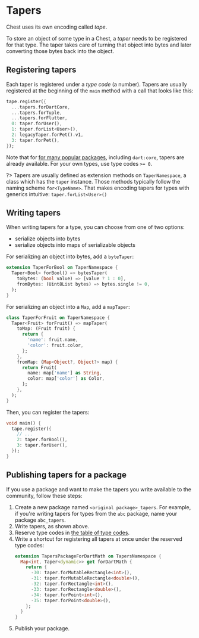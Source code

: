 # Tapers

Chest uses its own encoding called *tape*.

To store an object of some type in a Chest, a *taper* needs to be registered for that type.
The taper takes care of turning that object into bytes and later converting those bytes back into the object.

## Registering tapers

Each taper is registered under a *type code* (a number).
Tapers are usually registered at the beginning of the `main` method with a call that looks like this:

```dart
tape.register({
  ...tapers.forDartCore,
  ...tapers.forTuple,
  ...tapers.forFlutter,
  0: taper.forUser(),
  1: taper.forList<User>(),
  2: legacyTaper.forPet().v1,
  3: taper.forPet(),
});
```

Note that for [for many popular packages](type-codes.md), including `dart:core`, tapers are already available.
For your own types, use type codes `>= 0`.

?> Tapers are usually defined as extension methods on `TaperNamespace`, a class which has the `taper` instance.
Those methods typically follow the naming scheme `for<TypeName>`. That makes encoding tapers for types with generics intuitive: `taper.forList<User>()`

<!-- ## Generating tapers automatically

Most of the time, your classes are simple enough that you can generate tapers automatically.

Just annotate your class with `@tape` and add a `part` directive:

```dart
part 'my_file.g.dart';

@tape
class Fruit {
  final String name;
  final Color color;
}
```

When you run `dart pub run build_runner build`, Chest will automatically generate a taper and make it available at `taper.forFruit()`.

The generated tapers uses the field names as keys, so if you rename a field, you'll need to migrate to the new taper.
To counter this, add `TapeKey` annotations to all fields:

```dart
@tape
class Fruit {
  @TapeKey(0) final String name;
  @TapeKey(1) final Color color;
}
```

The keys can be anything, but numbers are pretty small to encode. -->

## Writing tapers

When writing tapers for a type, you can choose from one of two options:

* serialize objects into bytes
* serialize objects into maps of serializable objects

For serializing an object into bytes, add a `byteTaper`:

```dart
extension TaperForBool on TaperNamespace {
  Taper<Bool> forBool() => bytesTaper(
    toBytes: (bool value) => [value ? 1 : 0],
    fromBytes: (Uint8List bytes) => bytes.single != 0,
  );
}
```

For serializing an object into a `Map`, add a `mapTaper`:

```dart
class TaperForFruit on TaperNamespace {
  Taper<Fruit> forFruit() => mapTaper(
    toMap: (Fruit fruit) {
      return {
        'name': fruit.name,
        'color': fruit.color,
      };
    },
    fromMap: (Map<Object?, Object?> map) {
      return Fruit(
        name: map['name'] as String,
        color: map['color'] as Color,
      );
    },
  );
}
```

Then, you can register the tapers:

```dart
void main() {
  tape.register({
    // ...
    2: taper.forBool(),
    3: taper.forUser(),
  });
}
```

## Publishing tapers for a package

If you use a package and want to make the tapers you write available to the community, follow these steps:

1. Create a new package named `<original package>_tapers`.
   For example, if you're writing tapers for types from the `abc` package, name your package `abc_tapers`.
2. Write tapers, as shown above.
3. Reserve type codes in [the table of type codes](type-codes.md).
4. Write a shortcut for registering all tapers at once under the reserved type codes:
   ```dart
   extension TapersPackageForDartMath on TapersNamespace {
     Map<int, Taper<dynamic>> get forDartMath {
       return {
         -30: taper.forMutableRectangle<int>(),
         -31: taper.forMutableRectangle<double>(),
         -32: taper.forRectangle<int>(),
         -33: taper.forRectangle<double>(),
         -34: taper.forPoint<int>(),
         -35: taper.forPoint<double>(),
       };
     }
   }
   ```
5. Publish your package.

